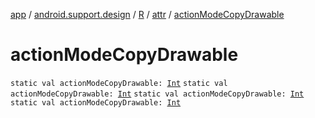 [app](../../../index.md) / [android.support.design](../../index.md) / [R](../index.md) / [attr](index.md) / [actionModeCopyDrawable](.)

# actionModeCopyDrawable

`static val actionModeCopyDrawable: `[`Int`](https://kotlinlang.org/api/latest/jvm/stdlib/kotlin/-int/index.html)
`static val actionModeCopyDrawable: `[`Int`](https://kotlinlang.org/api/latest/jvm/stdlib/kotlin/-int/index.html)
`static val actionModeCopyDrawable: `[`Int`](https://kotlinlang.org/api/latest/jvm/stdlib/kotlin/-int/index.html)
`static val actionModeCopyDrawable: `[`Int`](https://kotlinlang.org/api/latest/jvm/stdlib/kotlin/-int/index.html)